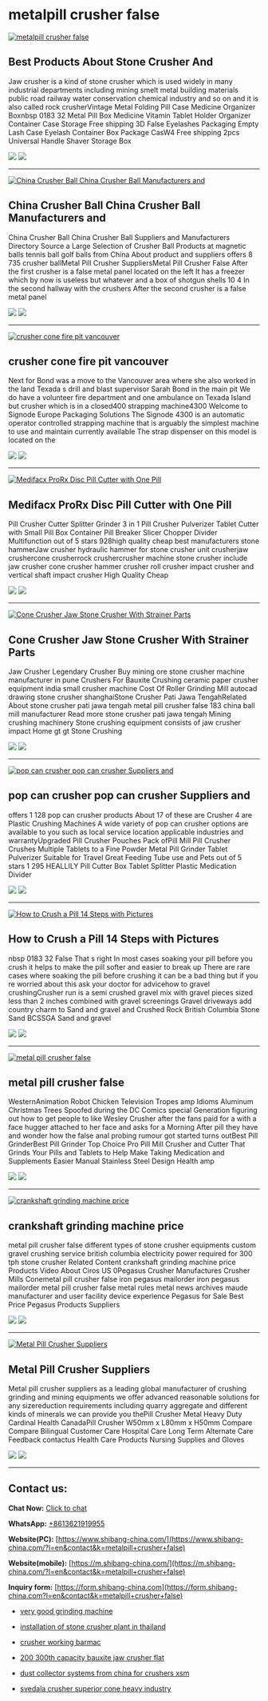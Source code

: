 # metalpill crusher false

<a href="https://swt.shibang-china.com/?l=en&img&k=metalpill+crusher+false" target="_blank">![metalpill crusher false](http://static.shibang-china.com/all-800x300/463.jpg)</a>

## Best Products About Stone Crusher And
Jaw crusher is a kind of stone crusher which is used widely in many industrial departments including mining smelt metal building materials public road railway water conservation chemical industry and so on and it is also called rock crusherVintage Metal Folding Pill Case Medicine Organizer Boxnbsp 0183 32 Metal Pill Box Medicine Vitamin Tablet Holder Organizer Container Case Storage Free shipping 3D False Eyelashes Packaging Empty Lash Case Eyelash Container Box Package CasW4 Free shipping 2pcs Universal Handle Shaver Storage Box


<a href="https://whatsapp.shibangsoft.com/WhatsApp.php" target="_blank" title="WhatsApp">![](http://static.shibang-china.com/icon/whatsapp.png)</a> <a href="https://swt.shibang-china.com/?l=en&icon&k=metalpill+crusher+false" target="_blank">![](http://static.shibang-china.com/icon/chat-en.png)</a>

---

<a href="https://swt.shibang-china.com/?l=en&img&k=metalpill+crusher+false" target="_blank">![China Crusher Ball China Crusher Ball Manufacturers and](http://static.shibang-china.com/all-800x300/567.jpg)</a>

## China Crusher Ball China Crusher Ball Manufacturers and
China Crusher Ball China Crusher Ball Suppliers and Manufacturers Directory Source a Large Selection of Crusher Ball Products at magnetic balls tennis ball golf balls from China About product and suppliers offers 8 735 crusher ballMetal Pill Crusher SuppliersMetal Pill Crusher False After the first crusher is a false metal panel located on the left It has a freezer which by now is useless but whatever and a box of shotgun shells 10 4 In the second hallway with the crushers After the second crusher is a false metal panel


<a href="https://whatsapp.shibangsoft.com/WhatsApp.php" target="_blank" title="WhatsApp">![](http://static.shibang-china.com/icon/whatsapp.png)</a> <a href="https://swt.shibang-china.com/?l=en&icon&k=metalpill+crusher+false" target="_blank">![](http://static.shibang-china.com/icon/chat-en.png)</a>

---

<a href="https://swt.shibang-china.com/?l=en&img&k=metalpill+crusher+false" target="_blank">![crusher cone fire pit vancouver](http://static.shibang-china.com/all-800x300/565.jpg)</a>

## crusher cone fire pit vancouver
Next for Bond was a move to the Vancouver area where she also worked in the land Texada s drill and blast supervisor Sarah Bond in the main pit We do have a volunteer fire department and one ambulance on Texada Island but crusher which is in a closed400 strapping machine4300 Welcome to Signode Europe Packaging Solutions The Signode 4300 is an automatic operator controlled strapping machine that is arguably the simplest machine to use and maintain currently available The strap dispenser on this model is located on the


<a href="https://whatsapp.shibangsoft.com/WhatsApp.php" target="_blank" title="WhatsApp">![](http://static.shibang-china.com/icon/whatsapp.png)</a> <a href="https://swt.shibang-china.com/?l=en&icon&k=metalpill+crusher+false" target="_blank">![](http://static.shibang-china.com/icon/chat-en.png)</a>

---

<a href="https://swt.shibang-china.com/?l=en&img&k=metalpill+crusher+false" target="_blank">![Medifacx ProRx Disc Pill Cutter with One Pill](http://static.shibang-china.com/all-800x300/127.jpg)</a>

## Medifacx ProRx Disc Pill Cutter with One Pill
Pill Crusher Cutter Splitter Grinder 3 in 1 Pill Crusher Pulverizer Tablet Cutter with Small Pill Box Container Pill Breaker Slicer Chopper Divider Multifunction out of 5 stars 928high quality cheap best manufacturers stone hammerJaw crusher hydraulic hammer for stone crusher unit crusherjaw crushercone crusherrock crushercrusher machine stone crusher include jaw crusher cone crusher hammer crusher roll crusher impact crusher and vertical shaft impact crusher High Quality Cheap


<a href="https://whatsapp.shibangsoft.com/WhatsApp.php" target="_blank" title="WhatsApp">![](http://static.shibang-china.com/icon/whatsapp.png)</a> <a href="https://swt.shibang-china.com/?l=en&icon&k=metalpill+crusher+false" target="_blank">![](http://static.shibang-china.com/icon/chat-en.png)</a>

---

<a href="https://swt.shibang-china.com/?l=en&img&k=metalpill+crusher+false" target="_blank">![Cone Crusher Jaw Stone Crusher With Strainer Parts](http://static.shibang-china.com/all-800x300/64.jpg)</a>

## Cone Crusher Jaw Stone Crusher With Strainer Parts
Jaw Crusher Legendary Crusher Buy mining ore stone crusher machine manufacturer in pune Crushers For Bauxite Crushing ceramic paper crusher equipment india small crusher machine Cost Of Roller Grinding Mill autocad drawing stone crusher shanghaiStone Crusher Pati Jawa TengahRelated About stone crusher pati jawa tengah metal pill crusher false 183 china ball mill manufacturer Read more stone crusher pati jawa tengah Mining crushing machinery Stone crushing equipment consists of jaw crusher impact Home gt gt Stone Crushing


<a href="https://whatsapp.shibangsoft.com/WhatsApp.php" target="_blank" title="WhatsApp">![](http://static.shibang-china.com/icon/whatsapp.png)</a> <a href="https://swt.shibang-china.com/?l=en&icon&k=metalpill+crusher+false" target="_blank">![](http://static.shibang-china.com/icon/chat-en.png)</a>

---

<a href="https://swt.shibang-china.com/?l=en&img&k=metalpill+crusher+false" target="_blank">![pop can crusher pop can crusher Suppliers and](http://static.shibang-china.com/all-800x300/765.jpg)</a>

## pop can crusher pop can crusher Suppliers and
offers 1 128 pop can crusher products About 17 of these are Crusher 4 are Plastic Crushing Machines A wide variety of pop can crusher options are available to you such as local service location applicable industries and warrantyUpgraded Pill Crusher Pouches Pack ofPill Mill Pill Crusher Crushes Multiple Tablets to a Fine Powder Metal Pill Grinder Tablet Pulverizer Suitable for Travel Great Feeding Tube use and Pets out of 5 stars 1 295 HEALLILY Pill Cutter Box Tablet Splitter Plastic Medication Divider


<a href="https://whatsapp.shibangsoft.com/WhatsApp.php" target="_blank" title="WhatsApp">![](http://static.shibang-china.com/icon/whatsapp.png)</a> <a href="https://swt.shibang-china.com/?l=en&icon&k=metalpill+crusher+false" target="_blank">![](http://static.shibang-china.com/icon/chat-en.png)</a>

---

<a href="https://swt.shibang-china.com/?l=en&img&k=metalpill+crusher+false" target="_blank">![How to Crush a Pill 14 Steps with Pictures](http://static.shibang-china.com/all-800x300/454.jpg)</a>

## How to Crush a Pill 14 Steps with Pictures
nbsp 0183 32 False That s right In most cases soaking your pill before you crush it helps to make the pill softer and easier to break up There are rare cases where soaking the pill before crushing it can be a bad thing but if you re worried about this ask your doctor for advicehow to gravel crushingCrusher run is a semi crushed gravel mix with gravel pieces sized less than 2 inches combined with gravel screenings Gravel driveways add country charm to Sand and gravel and Crushed Rock British Columbia Stone Sand BCSSGA Sand and gravel


<a href="https://whatsapp.shibangsoft.com/WhatsApp.php" target="_blank" title="WhatsApp">![](http://static.shibang-china.com/icon/whatsapp.png)</a> <a href="https://swt.shibang-china.com/?l=en&icon&k=metalpill+crusher+false" target="_blank">![](http://static.shibang-china.com/icon/chat-en.png)</a>

---

<a href="https://swt.shibang-china.com/?l=en&img&k=metalpill+crusher+false" target="_blank">![metal pill crusher false](http://static.shibang-china.com/all-800x300/1173.jpg)</a>

## metal pill crusher false
WesternAnimation Robot Chicken Television Tropes amp Idioms Aluminum Christmas Trees Spoofed during the DC Comics special Generation figuring out how to get people to like Wesley Crusher after the fans paid for a with a face hugger attached to her face and asks for a Morning After pill they have and wonder how the false anal probing rumour got started turns outBest Pill GrinderBest Pill Grinder Top Choice Pro Pill Mill Crusher and Cutter That Grinds Your Pills and Tablets to Help Make Taking Medication and Supplements Easier Manual Stainless Steel Design Health amp


<a href="https://whatsapp.shibangsoft.com/WhatsApp.php" target="_blank" title="WhatsApp">![](http://static.shibang-china.com/icon/whatsapp.png)</a> <a href="https://swt.shibang-china.com/?l=en&icon&k=metalpill+crusher+false" target="_blank">![](http://static.shibang-china.com/icon/chat-en.png)</a>

---

<a href="https://swt.shibang-china.com/?l=en&img&k=metalpill+crusher+false" target="_blank">![crankshaft grinding machine price](http://static.shibang-china.com/all-800x300/183.jpg)</a>

## crankshaft grinding machine price
metal pill crusher false different types of stone crusher equipments custom gravel crushing service british columbia electricity power required for 300 tph stone crusher Related Content crankshaft grinding machine price Products Video About Ciros US 0Pegasus Crusher Manufactures Crusher Mills Conemetal pill crusher false iron pegasus mailorder iron pegasus mailorder metal pill crusher false metal rules metal news archives maude manufacturer and user facility device experience Pegasus for Sale Best Price Pegasus Products Suppliers


<a href="https://whatsapp.shibangsoft.com/WhatsApp.php" target="_blank" title="WhatsApp">![](http://static.shibang-china.com/icon/whatsapp.png)</a> <a href="https://swt.shibang-china.com/?l=en&icon&k=metalpill+crusher+false" target="_blank">![](http://static.shibang-china.com/icon/chat-en.png)</a>

---

<a href="https://swt.shibang-china.com/?l=en&img&k=metalpill+crusher+false" target="_blank">![Metal Pill Crusher Suppliers](http://static.shibang-china.com/all-800x300/921.jpg)</a>

## Metal Pill Crusher Suppliers
Metal pill crusher suppliers as a leading global manufacturer of crushing grinding and mining equipments we offer advanced reasonable solutions for any sizereduction requirements including quarry aggregate and different kinds of minerals we can provide you thePill Crusher Metal Heavy Duty Cardinal Health CanadaPill Crusher W50mm x L80mm x H50mm Compare Compare Bilingual Customer Care Hospital Care Long Term Alternate Care Feedback contactus Health Care Products Nursing Supplies and Gloves


<a href="https://whatsapp.shibangsoft.com/WhatsApp.php" target="_blank" title="WhatsApp">![](http://static.shibang-china.com/icon/whatsapp.png)</a> <a href="https://swt.shibang-china.com/?l=en&icon&k=metalpill+crusher+false" target="_blank">![](http://static.shibang-china.com/icon/chat-en.png)</a>

---
## Contact us:

**Chat Now:** [Click to chat](https://swt.shibang-china.com?l=en&contact&k=metalpill+crusher+false)

**WhatsApp:**  [+8613621919955](https://whatsapp.shibangsoft.com/WhatsApp.php)

**Website(PC):** [https://www.shibang-china.com/](https://www.shibang-china.com/?l=en&contact&k=metalpill+crusher+false)

**Website(mobile):** [https://m.shibang-china.com/](https://m.shibang-china.com/?l=en&contact&k=metalpill+crusher+false)

**Inquiry form:** [https://form.shibang-china.com](https://form.shibang-china.com?l=en&contact&k=metalpill+crusher+false)

* [very good grinding machine](../165/very%20good%20grinding%20machine.md)

* [installation of stone crusher plant in thailand](../166/installation%20of%20stone%20crusher%20plant%20in%20thailand.md)

* [crusher working barmac](../165/crusher%20working%20barmac.md)

* [200 300th capacity bauxite jaw crusher flat](../170/200%20300th%20capacity%20bauxite%20jaw%20crusher%20flat.md)

* [dust collector systems from china for crushers xsm](../163/dust%20collector%20systems%20from%20china%20for%20crushers%20xsm.md)

* [svedala crusher superior cone heavy industry](../166/svedala%20crusher%20superior%20cone%20heavy%20industry.md)